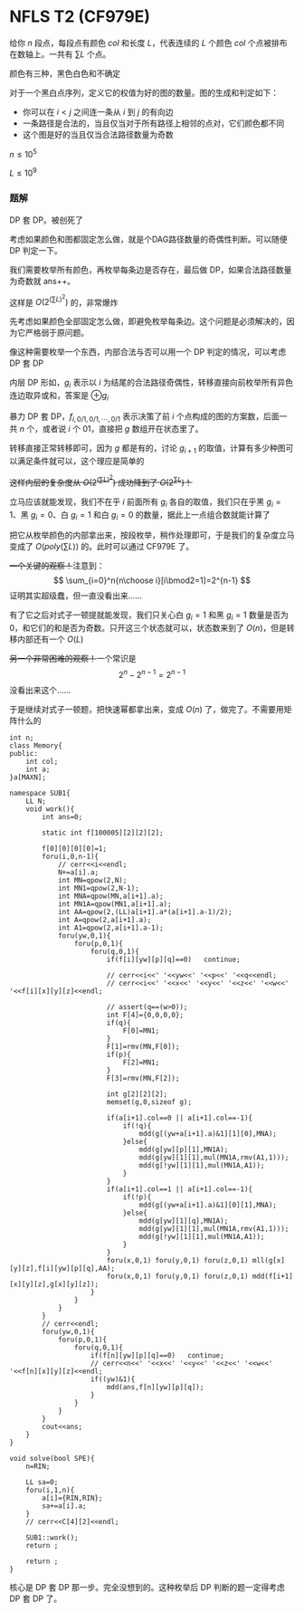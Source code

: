 # NFLS T2 (CF979E)

给你 $n$ 段点，每段点有颜色 $col$ 和长度 $L$，代表连续的 $L$ 个颜色 $col$ 个点被排布在数轴上。一共有 $\sum L$ 个点。

颜色有三种，黑色白色和不确定

对于一个黑白点序列，定义它的权值为好的图的数量。图的生成和判定如下：

- 你可以在 $i<j$ 之间连一条从 $i$ 到 $j$ 的有向边
- 一条路径是合法的，当且仅当对于所有路径上相邻的点对，它们颜色都不同
- 这个图是好的当且仅当合法路径数量为奇数

$n\leq 10^5$

$L\le 10^9$

### 题解

DP 套 DP。被创死了

考虑如果颜色和图都固定怎么做，就是个DAG路径数量的奇偶性判断。可以随便 DP 判定一下。

我们需要枚举所有颜色，再枚举每条边是否存在，最后做 DP，如果合法路径数量为奇数就 ans++。

这样是 $O(2^{(\sum L)^2})$ 的，非常爆炸

先考虑如果颜色全部固定怎么做，即避免枚举每条边。这个问题是必须解决的，因为它严格弱于原问题。

像这种需要枚举一个东西，内部合法与否可以用一个 DP 判定的情况，可以考虑 DP 套 DP

内层 DP 形如，$g_i$ 表示以 $i$ 为结尾的合法路径奇偶性，转移直接向前枚举所有异色连边取异或和，答案是 $\oplus g_i$

暴力 DP 套 DP，$f_{i,0/1,0/1,\cdots,0/1}$ 表示决策了前 $i$ 个点构成的图的方案数，后面一共 $n$ 个，或者说 $i$ 个 $01$，直接把 $g$ 数组开在状态里了。

转移直接正常转移即可，因为 $g$ 都是有的，讨论 $g_{i+1}$ 的取值，计算有多少种图可以满足条件就可以，这个理应是简单的

~~这样内层的复杂度从 $O(2^{(\sum L)^2})$ 成功降到了 $O(2^{\sum L})$！~~

立马应该就能发现，我们不在乎 $i$ 前面所有 $g_i$ 各自的取值，我们只在乎黑 $g_i=1$、黑 $g_i=0$、白 $g_i=1$ 和白 $g_i=0$ 的数量，据此上一点组合数就能计算了

把它从枚举颜色的内部拿出来，按段枚举，稍作处理即可，于是我们的复杂度立马变成了 $O(poly(\sum L))$ 的。此时可以通过 CF979E 了。

~~一个关键的观察！~~注意到：
$$
\sum_{i=0}^n{n\choose i}[i\bmod2=1]=2^{n-1}
$$
证明其实超级蠢，但一直没看出来……

有了它之后对式子一顿提就能发现，我们只关心白 $g_i=1$ 和黑 $g_i=1$ 数量是否为 $0$，和它们的和是否为奇数。只开这三个状态就可以，状态数来到了 $O(n)$，但是转移内部还有一个 $O(L)$

~~另一个非常困难的观察！~~一个常识是
$$
2^n-2^{n-1}=2^{n-1}
$$
没看出来这个……

于是继续对式子一顿题，把快速幂都拿出来，变成 $O(n)$ 了，做完了。不需要用矩阵什么的

```
int n;
class Memory{
public:
	int col;
	int a;
}a[MAXN];

namespace SUB1{
	LL N;
	void work(){
		int ans=0;

		static int f[100005][2][2][2];
		
		f[0][0][0][0]=1;
		foru(i,0,n-1){
			// cerr<<i<<endl;
			N+=a[i].a;
			int MN=qpow(2,N);
			int MN1=qpow(2,N-1);
			int MNA=qpow(MN,a[i+1].a);
			int MN1A=qpow(MN1,a[i+1].a);
			int AA=qpow(2,(LL)a[i+1].a*(a[i+1].a-1)/2);
			int A=qpow(2,a[i+1].a);
			int A1=qpow(2,a[i+1].a-1);
			foru(yw,0,1){
				foru(p,0,1){
					foru(q,0,1){
						if(f[i][yw][p][q]==0)	continue;

						// cerr<<i<<' '<<yw<<' '<<p<<' '<<q<<endl;
						// cerr<<i<<' '<<x<<' '<<y<<' '<<z<<' '<<w<<' '<<f[i][x][y][z]<<endl;

						// assert(q==(w>0));
						int F[4]={0,0,0,0};
						if(q){
							F[0]=MN1;
						}
						F[1]=rmv(MN,F[0]);
						if(p){
							F[2]=MN1;
						}
						F[3]=rmv(MN,F[2]);

						int g[2][2][2];
						memset(g,0,sizeof g);

						if(a[i+1].col==0 || a[i+1].col==-1){
							if(!q){
								mdd(g[(yw+a[i+1].a)&1][1][0],MNA);
							}else{
								mdd(g[yw][p][1],MN1A);
								mdd(g[yw][1][1],mul(MN1A,rmv(A1,1)));
								mdd(g[!yw][1][1],mul(MN1A,A1));
							}
						}
						if(a[i+1].col==1 || a[i+1].col==-1){
							if(!p){
								mdd(g[(yw+a[i+1].a)&1][0][1],MNA);
							}else{
								mdd(g[yw][1][q],MN1A);
								mdd(g[yw][1][1],mul(MN1A,rmv(A1,1)));
								mdd(g[!yw][1][1],mul(MN1A,A1));
							}
						}
						foru(x,0,1)	foru(y,0,1)	foru(z,0,1)	mll(g[x][y][z],f[i][yw][p][q],AA);
						foru(x,0,1)	foru(y,0,1)	foru(z,0,1)	mdd(f[i+1][x][y][z],g[x][y][z]);
					}
				}
			}
		}
		// cerr<<endl;
		foru(yw,0,1){
			foru(p,0,1){
				foru(q,0,1){
					if(f[n][yw][p][q]==0)	continue;
					// cerr<<n<<' '<<x<<' '<<y<<' '<<z<<' '<<w<<' '<<f[n][x][y][z]<<endl;
					if((yw)&1){
						mdd(ans,f[n][yw][p][q]);
					}
				}
			}
		}
		cout<<ans;
	}
}

void solve(bool SPE){ 
	n=RIN;

	LL sa=0;
	foru(i,1,n){
		a[i]={RIN,RIN};
		sa+=a[i].a;
	}
	// cerr<<C[4][2]<<endl;

	SUB1::work();
	return ;

	return ;
}
```

核心是 DP 套 DP 那一步。完全没想到的。这种枚举后 DP 判断的题一定得考虑 DP 套 DP 了。